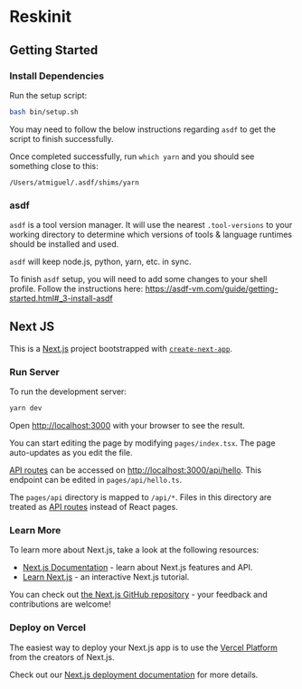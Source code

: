 # Reskinit

## Getting Started

### Install Dependencies

Run the setup script:

```bash
bash bin/setup.sh
```

You may need to follow the below instructions regarding `asdf` to get the script to finish successfully.

Once completed successfully, run `which yarn` and you should see something close to this:

```
/Users/atmiguel/.asdf/shims/yarn
```

### asdf

`asdf` is a tool version manager. It will use the nearest `.tool-versions` to your working directory to determine which versions of tools & language runtimes should be installed and used.

`asdf` will keep node.js, python, yarn, etc. in sync.

To finish `asdf` setup, you will need to add some changes to your shell profile. Follow the instructions here: https://asdf-vm.com/guide/getting-started.html#_3-install-asdf

## Next JS

This is a [Next.js](https://nextjs.org/) project bootstrapped with [`create-next-app`](https://github.com/vercel/next.js/tree/canary/packages/create-next-app).

### Run Server

To run the development server:

```bash
yarn dev
```

Open [http://localhost:3000](http://localhost:3000) with your browser to see the result.

You can start editing the page by modifying `pages/index.tsx`. The page auto-updates as you edit the file.

[API routes](https://nextjs.org/docs/api-routes/introduction) can be accessed on [http://localhost:3000/api/hello](http://localhost:3000/api/hello). This endpoint can be edited in `pages/api/hello.ts`.

The `pages/api` directory is mapped to `/api/*`. Files in this directory are treated as [API routes](https://nextjs.org/docs/api-routes/introduction) instead of React pages.

### Learn More

To learn more about Next.js, take a look at the following resources:

- [Next.js Documentation](https://nextjs.org/docs) - learn about Next.js features and API.
- [Learn Next.js](https://nextjs.org/learn) - an interactive Next.js tutorial.

You can check out [the Next.js GitHub repository](https://github.com/vercel/next.js/) - your feedback and contributions are welcome!

### Deploy on Vercel

The easiest way to deploy your Next.js app is to use the [Vercel Platform](https://vercel.com/new?utm_medium=default-template&filter=next.js&utm_source=create-next-app&utm_campaign=create-next-app-readme) from the creators of Next.js.

Check out our [Next.js deployment documentation](https://nextjs.org/docs/deployment) for more details.
